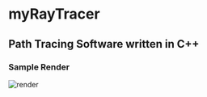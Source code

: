 # myRayTracer

Path Tracing Software written in C++
-------------------------------------
### Sample Render
![render](https://github.com/itexpert120/myRayTracer/blob/main/outputs/render._2png?raw=true)
